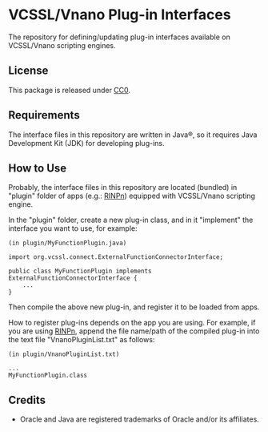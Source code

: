 # VCSSL/Vnano Plug-in Interfaces

The repository for defining/updating plug-in interfaces available on VCSSL/Vnano scripting engines.


## License

This package is released under [CC0](https://creativecommons.org/publicdomain/zero/1.0/deed).


## Requirements

The interface files in this repository are written in Java&reg;, 
so it requires Java Development Kit (JDK) for developing plug-ins.


## How to Use

Probably, the interface files in this repository are located (bundled) in "plugin" folder of apps (e.g.: [RINPn](https://github.com/RINEARN/rinpn)) equipped with VCSSL/Vnano scripting engine.

In the "plugin" folder, create a new plug-in class, and in it "implement" the interface you want to use, for example:

    (in plugin/MyFunctionPlugin.java)

    import org.vcssl.connect.ExternalFunctionConnectorInterface;

    public class MyFunctionPlugin implements ExternalFunctionConnectorInterface {
        ...
    }

Then compile the above new plug-in, and register it to be loaded from apps.

How to register plug-ins depends on the app you are using.
For example, if you are using [RINPn](https://github.com/RINEARN/rinpn), 
append the file name/path of the compiled plug-in into the text file "VnanoPluginList.txt" as follows:

    (in plugin/VnanoPluginList.txt)

    ...
    MyFunctionPlugin.class

## Credits

- Oracle and Java are registered trademarks of Oracle and/or its affiliates. 


